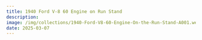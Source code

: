 ```yaml
---
title: 1940 Ford V-8 60 Engine on Run Stand
description: 
image: /img/collections/1940-Ford-V8-60-Engine-On-the-Run-Stand-A001.webp
date: 2025-03-07
---
```


